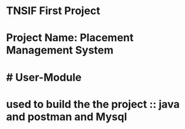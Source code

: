 # TNSIF First Project

# Project Name: Placement Management System

#                  # User-Module

# used to build the the project :: java and postman and Mysql
